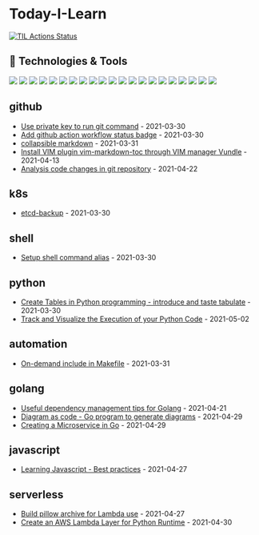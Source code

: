 # Today-I-Learn

[![TIL Actions Status](https://github.com/JackySo-24x7classroom/today-i-learn/workflows/Build-README/badge.svg)](https://github.com/JackySo-24x7classroom/today-i-learn/actions)

## 🔧 Technologies & Tools
![](https://img.shields.io/badge/OS-Linux-informational?style=flat&logo=linux&logoColor=white&color=2bbc8a)
![](https://img.shields.io/badge/OS-Unix-informational?style=flat&logo=unix&logoColor=white&color=2bbc8a)
![](https://img.shields.io/badge/Code-Python-informational?style=flat&logo=python&logoColor=white&color=2bbc8a)
![](https://img.shields.io/badge/Code-JavaScript-informational?style=flat&logo=javascript&logoColor=white&color=2bbc8a)
![](https://img.shields.io/badge/Code-Golang-informational?style=flat&logo=go&logoColor=white&color=2bbc8a)
![](https://img.shields.io/badge/Code-AWSCLI-informational?style=flat&logo=cmake&logoColor=white&color=2bbc8a)
![](https://img.shields.io/badge/CICD-github_action-informational?style=flat&logo=github&logoColor=white&color=2bbc8a)
![](https://img.shields.io/badge/CICD-buildkite-informational?style=flat&logo=cicd&logoColor=white&color=2bbc8a)
![](https://img.shields.io/badge/CICD-Jenkins-informational?style=flat&logo=cicd&logoColor=white&color=2bbc8a)
![](https://img.shields.io/badge/CICD-CodePipeline-informational?style=flat&logo=cicd&logoColor=white&color=2bbc8a)
![](https://img.shields.io/badge/Shell-Bash-informational?style=flat&logo=gnu-bash&logoColor=white&color=2bbc8a)
![](https://img.shields.io/badge/Tools-Cloudformation-informational?style=flat&logo=docker&logoColor=white&color=2bbc8a)
![](https://img.shields.io/badge/Tools-AWSCLI-informational?style=flat&logo=docker&logoColor=white&color=2bbc8a)
![](https://img.shields.io/badge/Tools-Terraform-informational?style=flat&logo=docker&logoColor=white&color=2bbc8a)
![](https://img.shields.io/badge/Tools-Ansible-informational?style=flat&logo=docker&logoColor=white&color=2bbc8a)
![](https://img.shields.io/badge/Tools-Packer-informational?style=flat&logo=docker&logoColor=white&color=2bbc8a)
![](https://img.shields.io/badge/Tools-Docker-informational?style=flat&logo=docker&logoColor=white&color=2bbc8a)
![](https://img.shields.io/badge/Tools-Kubernetes-informational?style=flat&logo=kubernetes&logoColor=white&color=2bbc8a)
![](https://img.shields.io/badge/Cloud-AWS-informational?style=flat&logo=digitalocean&logoColor=white&color=2bbc8a)
![](https://img.shields.io/badge/Automation-Make-informational?style=flat&logo=visual-studio-code&logoColor=white&color=2bbc8a)
![](https://img.shields.io/badge/Automation-Documentation_as_code-informational?style=flat&logo=visual-studio-code&logoColor=white&color=2bbc8a)

<!-- index starts -->
## github

* [Use private key to run git command](https://github.com/JackySo-24x7classroom/today-i-learn/blob/main/github/private-key.md) - 2021-03-30
* [Add github action workflow status badge](https://github.com/JackySo-24x7classroom/today-i-learn/blob/main/github/action-badge.md) - 2021-03-30
* [collapsible markdown](https://github.com/JackySo-24x7classroom/today-i-learn/blob/main/github/collapsible.md) - 2021-03-31
* [Install VIM plugin vim-markdown-toc through VIM manager Vundle](https://github.com/JackySo-24x7classroom/today-i-learn/blob/main/github/vim-plugin.md) - 2021-04-13
* [Analysis code changes in git repository](https://github.com/JackySo-24x7classroom/today-i-learn/blob/main/github/git-investigation.md) - 2021-04-22

## k8s

* [etcd-backup](https://github.com/JackySo-24x7classroom/today-i-learn/blob/main/k8s/etcd-backup.md) - 2021-03-30

## shell

* [Setup shell command alias](https://github.com/JackySo-24x7classroom/today-i-learn/blob/main/shell/alias.md) - 2021-03-30

## python

* [Create Tables in Python programming - introduce and taste tabulate](https://github.com/JackySo-24x7classroom/today-i-learn/blob/main/python/tabulate-table.md) - 2021-03-30
* [Track and Visualize the Execution of your Python Code](https://github.com/JackySo-24x7classroom/today-i-learn/blob/main/python/track-python.md) - 2021-05-02

## automation

* [On-demand include in Makefile](https://github.com/JackySo-24x7classroom/today-i-learn/blob/main/automation/on-demand-include.md) - 2021-03-31

## golang

* [Useful dependency management tips for Golang](https://github.com/JackySo-24x7classroom/today-i-learn/blob/main/golang/golang.md) - 2021-04-21
* [Diagram as code - Go program to generate diagrams](https://github.com/JackySo-24x7classroom/today-i-learn/blob/main/golang/go-diagram.md) - 2021-04-29
* [Creating a Microservice in Go](https://github.com/JackySo-24x7classroom/today-i-learn/blob/main/golang/go-microservice.md) - 2021-04-29

## javascript

* [Learning Javascript - Best practices](https://github.com/JackySo-24x7classroom/today-i-learn/blob/main/javascript/learning-javascript.md) - 2021-04-27

## serverless

* [Build pillow archive for Lambda use](https://github.com/JackySo-24x7classroom/today-i-learn/blob/main/serverless/pillow.md) - 2021-04-27
* [Create an AWS Lambda Layer for Python Runtime](https://github.com/JackySo-24x7classroom/today-i-learn/blob/main/serverless/lambda-layer.md) - 2021-04-30
<!-- index ends -->

